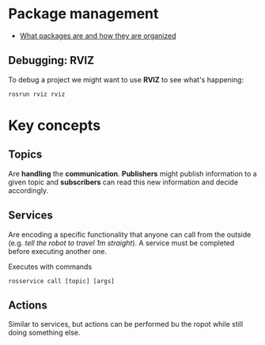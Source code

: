 # Package management

- [What packages are and how they are organized](packages.md)



## Debugging: RVIZ
To debug a project we might want to use **RVIZ** to see what's happening:
```shell
rosrun rviz rviz
```

# Key concepts
## Topics
Are **handling** the **communication**. **Publishers** might publish information to a given topic and **subscribers** can read this new information and decide accordingly.

## Services
Are encoding a specific functionality that anyone can call from the outside (e.g. _tell the robot to travel 1m straight_).
A service must be completed before executing another one.

Executes with commands
```shell
rosservice call [topic] [args]
```

## Actions
Similar to services, but actions can be performed bu the ropot while still doing something else.